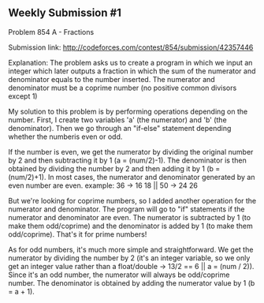 Weekly Submission #1
-----------------------------------------------------------------------------------
Problem 854 A - Fractions

Submission link: http://codeforces.com/contest/854/submission/42357446

Explanation: 
The problem asks us to create a program in which we input an integer which later outputs a fraction in which the sum of the 
numerator and denominator equals to the number inserted. The numerator and denominator must be a coprime number (no positive
common divisors except 1)

My solution to this problem is by performing operations depending on the number. First, I create two variables 'a' (the numerator) 
and 'b' (the denominator). Then we go through an "if-else" statement depending whether the numberis even or odd.

If the number is even, we get the numerator by dividing the original number by 2 and then subtracting it by 1 (a = (num/2)-1).
The denominator is then obtained by dividing the number by 2 and then adding it by 1 (b = (num/2)+1). In most cases, the numerator
and denominator generated by an even number are even.
  example: 36 -> 16 18 || 50 -> 24 26

But we're looking for coprime numbers, so I added another operation for the numerator and denominator. The program will go to 
"if" statements if the numerator and denominator are even. The numerator is subtracted by 1 (to make them odd/coprime) and
the denominator is added by 1 (to make them odd/coprime). That's it for prime numbers!

As for odd numbers, it's much more simple and straightforward. We get the numerator by dividing the number by 2 (it's an integer
variable, so we only get an integer value rather than a float/double -> 13/2 == 6 || a = (num / 2)). Since it's an odd number, 
the numerator will always be odd/coprime number. The denominator is obtained by adding the numerator value by 1 (b = a + 1).

